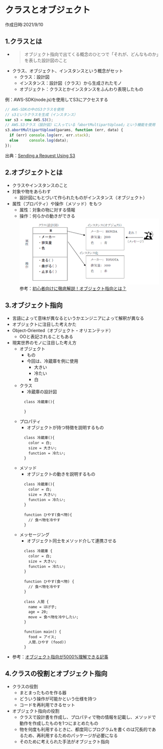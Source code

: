 # クラスとオブジェクト
作成日時:2021/9/10

## 1.クラスとは
* > オブジェクト指向で出てくる概念のひとつで「それが、どんなものか」を表した設計図のこと
* クラス、オブジェクト、インスタンスという概念がセット
  * クラス：設計図
  * インスタンス：設計図（クラス）から生成されたモノ
  * オブジェクト：クラスとかインスタンスをふんわり表現したもの

例：AWS-SDK(node.js)を使用してS3にアクセスする
```javascript
// AWS-SDKの中のS3クラスを使用
// s3というクラスを生成（インスタンス）
var s3 = new AWS.S3(); 
// AWS.S3クラス（設計図）に入っている「abortMultipartUpload」という機能を使用
s3.abortMultipartUpload(params, function (err, data) {
  if (err) console.log(err, err.stack); 
  else     console.log(data);
});
```
出典：[Sending a Request Using S3](https://docs.aws.amazon.com/AWSJavaScriptSDK/latest/AWS/S3.html)

## 2.オブジェクトとは
* クラスやインスタンスのこと
* 対象や物をあらわす
  * 設計図にもとづいて作られたものがインスタンス（オブジェクト）
* 属性（プロパティ）や操作（メソッド）をもつ
  * 属性：対象の物に対する情報
  * 操作：何らかの動きができる
![](2021-09-12-23-32-59.png)
参考：[初心者向けに徹底解説！オブジェクト指向とは？](https://eng-entrance.com/what-oop)


## 3.オブジェクト指向
* 言語によって意味が異なるというかエンジニアによって解釈が異なる
* オブジェクトに注目した考えかた
* Object-Oriented（オブジェクト・オリエンテッド）
  * OOと表記されることもある
* 現実世界のモノに注目した考え方
  * オブジェクト
    * もの
    * 今回は、冷蔵庫を例に使用
      * 大きい
      * 冷たい
      * 白
  * クラス
    * 冷蔵庫の設計図
    ```
      class 冷蔵庫(){

      }
    ```
  * プロパティ
    * オブジェクトが持つ特徴を説明するもの
    ```
      class 冷蔵庫(){
        color = 白;
        size = 大きい;
        function = 冷たい;
      }
    ```
  * メソッド
    * オブジェクトの動きを説明するもの
    ```
      class 冷蔵庫(){
        color = 白;
        size = 大きい;
        function = 冷たい;
      }

      function ひやす(食べ物){
        // 食べ物を冷やす
      }
    ```
  * メッセージング
    * オブジェクト同士をメソッド介して連携させる
    ```
      class 冷蔵庫 {
        color = 白;
        size = 大きい;
        function = 冷たい;
      }

      function ひやす(食べ物) {
        // 食べ物を冷やす
      }

      class 人間 {
        name = ほげ子;
        age = 20;
        move = 食べ物を冷やしたい;
      }

      function main() {
        food = アイス;
        人間.ひやす (food))
      }
    ```
* 参考：[オブジェクト指向が5000%理解できる記事](https://qiita.com/ICT_hero/items/b2f8e39d7cc23ad505f9)

## 4.クラスの役割とオブジェクト指向
* クラスの役割
  * まとまったものを作る器
  * どういう操作が可能かという仕様を持つ
  * コードを再利用できるセット
* オブジェクト指向の役割
  * クラスで設計書を作成し、プロパティで物の情報を記載し、メソッドで動作を作成したものを1つにまとめたもの
  * 物を何度も利用するときに、都度同じプログラムを書くのは冗長的であるため、再利用するためのパッケージが必要になる
  * そのために考えられた手法がオブジェクト指向
